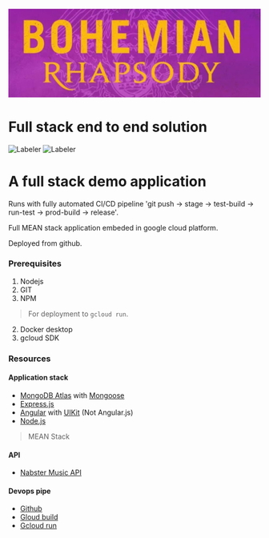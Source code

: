 ![Bo Raps Image](https://raw.githubusercontent.com/CliffCrerar/bohemian-rhapsody/master/src/assets/img/bhpic.jpeg)

# Full stack end to end solution

![Labeler](https://github.com/CliffCrerar/bohemian-rhapsody/workflows/Labeler/badge.svg?branch=dev)
![Labeler](https://github.com/CliffCrerar/bohemian-rhapsody/workflows/Labeler/badge.svg?branch=dev&event=page_build)

# A full stack demo application

Runs with fully automated CI/CD pipeline 'git push -> stage -> test-build -> run-test -> prod-build -> release'. 

Full MEAN stack application embeded in google cloud platform.

Deployed from github.

### Prerequisites

1. Nodejs
2. GIT
4. NPM

> For deployment to `gcloud run`.

2. Docker desktop
2. gcloud SDK

### Resources

#### Application stack

- [MongoDB Atlas](https://www.mongodb.com/cloud/atlas) with [Mongoose](https://mongoosejs.com/)
- [Express.js](Express.js)
- [Angular](https://angular.io/) with [UIKit](https://getuikit.com/) (Not Angular.js)
- [Node.js](https://nodejs.org/en/)

> MEAN Stack

#### API

- [Nabster Music API](https://developer.napster.com/)

#### Devops pipe

- [Github](https://github.com/)
- [Gloud build](https://cloud.google.com/cloud-build)
- [Gcloud run](https://cloud.google.com/run)


